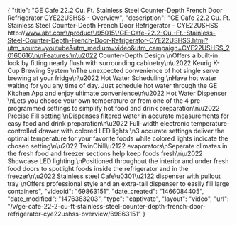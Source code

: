 {
    "title": "GE Cafe 22.2 Cu. Ft. Stainless Steel Counter-Depth French Door Refrigerator CYE22USHSS - Overview",
    "description": "GE Cafe 22.2 Cu. Ft. Stainless Steel Counter-Depth French Door Refrigerator  - CYE22USHSS http:\/\/www.abt.com\/product\/95015\/GE-Cafe-22.2-Cu.-Ft.-Stainless-Steel-Counter-Depth-French-Door-Refrigerator-CYE22USHSS.html?utm_source=youtube&utm_medium=video&utm_campaign=CYE22USHSS_20160616\n\nFeatures:\n\u2022 Counter-Depth Design \nOffers a built-in look by fitting nearly flush with surrounding cabinetry\n\u2022 Keurig K-Cup Brewing System \nThe unexpected convenience of hot single serve brewing at your fridge\n\u2022 Hot Water Scheduling \nHave hot water waiting for you any time of day. Just schedule hot water through the GE Kitchen App and enjoy ultimate convenience\n\u2022 Hot Water Dispenser \nLets you choose your own temperature or from one of the 4 pre-programmed settings to simplify hot food and drink preparation\n\u2022 Precise Fill setting \nDispenses filtered water in accurate measurements for easy food and drink preparation\n\u2022 Full-width electronic temperature-controlled drawer with colored LED lights \n3 accurate settings deliver the optimal temperature for your favorite foods while colored lights indicate the chosen setting\n\u2022 TwinChill\u2122 evaporators\nSeparate climates in the fresh food and freezer sections help keep foods fresh\n\u2022 Showcase LED lighting \nPositioned throughout the interior and under fresh food doors to spotlight foods inside the refrigerator and in the freezer\n\u2022 Stainless steel Cafe\u0301\u2122 dispenser with pullout tray \nOffers professional style and an extra-tall dispenser to easily fill large containers",
    "videoid": "69863151",
    "date_created": "1466084405",
    "date_modified": "1476383203",
    "type": "captivate",
    "layout": "video",
    "url": "\/v\/ge-cafe-22-2-cu-ft-stainless-steel-counter-depth-french-door-refrigerator-cye22ushss-overview\/69863151"
}